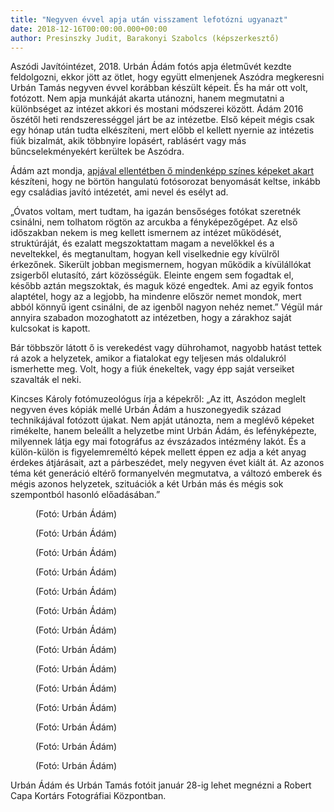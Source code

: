 ```yaml
---
title: "Negyven évvel apja után visszament lefotózni ugyanazt"
date: 2018-12-16T00:00:00.000+00:00
author: Presinszky Judit, Barakonyi Szabolcs (képszerkesztő)
---
```


Aszódi Javítóintézet, 2018. Urbán Ádám fotós apja életművét kezdte feldolgozni, ekkor jött az ötlet, hogy együtt elmenjenek Aszódra megkeresni Urbán Tamás negyven évvel korábban készült képeit. És ha már ott volt, fotózott. Nem apja munkáját akarta utánozni, hanem megmutatni a különbséget az intézet akkori és mostani módszerei között. Ádám 2016 őszétől heti rendszerességgel járt be az intézetbe. Első képeit mégis csak egy hónap után tudta elkészíteni, mert előbb el kellett nyernie az intézetis fiúk bizalmát, akik többnyire lopásért, rablásért vagy más bűncselekményekért kerültek be Aszódra.

Ádám azt mondja, [apjával ellentétben ő mindenképp színes képeket akart](https://index.hu/fortepan/2018/12/15/ezek_a_kepek_nem_hagyhatjak_el_az_intezet_falait/) készíteni, hogy ne börtön hangulatú fotósorozat benyomását keltse, inkább egy családias javító intézetét, ami nevel és esélyt ad.

„Óvatos voltam, mert tudtam, ha igazán bensőséges fotókat szeretnék csinálni, nem tolhatom rögtön az arcukba a fényképezőgépet. Az első időszakban nekem is meg kellett ismernem az intézet működését, struktúráját, és ezalatt megszoktattam magam a nevelőkkel és a neveltekkel, és megtanultam, hogyan kell viselkednie egy kívülről érkezőnek. Sikerült jobban megismernem, hogyan működik a kívülállókat zsigerből elutasító, zárt közösségük. Eleinte engem sem fogadtak el, később aztán megszoktak, és maguk közé engedtek. Ami az egyik fontos alaptétel, hogy az a legjobb, ha mindenre először nemet mondok, mert abból könnyű igent csinálni, de az igenből nagyon nehéz nemet.” Végül már annyira szabadon mozoghatott az intézetben, hogy a zárakhoz saját kulcsokat is kapott.

Bár többször látott ő is verekedést vagy dührohamot, nagyobb hatást tettek rá azok a helyzetek, amikor a fiatalokat egy teljesen más oldalukról ismerhette meg. Volt, hogy a fiúk énekeltek, vagy épp saját verseiket szavalták el neki.

Kincses Károly fotómuzeológus írja a képekről: „Az itt, Aszódon meglelt negyven éves kópiák mellé Urbán Ádám a huszonegyedik század technikájával fotózott újakat. Nem apját utánozta, nem a meglévő képeket rimékelte, hanem beleállt a helyzetbe mint Urbán Ádám, és lefényképezte, milyennek látja egy mai fotográfus az évszázados intézmény lakót. És a külön-külön is figyelemreméltó képek mellett éppen ez adja a két anyag érdekes átjárásait, azt a párbeszédet, mely negyven évet kiált át. Az azonos téma két generáció eltérő formanyelvén megmutatva, a változó emberek és mégis azonos helyzetek, szituációk a két Urbán más és mégis sok szempontból hasonló előadásában.”

<figure>
<img src="/images/22743878_cafcdfc66c95ad394699e93f67bb4461_wm.jpg" alt="" />
<figcaption>(Fotó: Urbán Ádám)</figcaption>
</figure>

<figure>
<img src="/images/22743908_e645f22874f0b9a102e7adce937de22d_wm.jpg" alt="" />
<figcaption>(Fotó: Urbán Ádám)</figcaption>
</figure>

<figure>
<img src="/images/22743886_73a4485cf57f572bd1fe6aa7e600d37d_wm.jpg" alt="" />
<figcaption>(Fotó: Urbán Ádám)</figcaption>
</figure>

<figure>
<img src="/images/22743874_41354dd9b7742bd0071bee2230554584_wm.jpg" alt="" />
<figcaption>(Fotó: Urbán Ádám)</figcaption>
</figure>

<figure>
<img src="/images/22743912_2fedc7e92636891d4d830d7a70b751d7_wm.jpg" alt="" />
<figcaption>(Fotó: Urbán Ádám)</figcaption>
</figure>

<figure>
<img src="/images/22743896_7b5ea0f8f80fefe08a7b2835e1b9d78e_wm.jpg" alt="" />
<figcaption>(Fotó: Urbán Ádám)</figcaption>
</figure>

<figure>
<img src="/images/22743882_cc86124b0254cde5ed77f69ba09da884_wm.jpg" alt="" />
<figcaption>(Fotó: Urbán Ádám)</figcaption>
</figure>

<figure>
<img src="/images/22743904_56d38abfb73803b1b7dcffeaef91eb56_wm.jpg" alt="" />
<figcaption>(Fotó: Urbán Ádám)</figcaption>
</figure>

<figure>
<img src="/images/22743872_d4a6060c8a8e33b07d1914e69d87065f_wm.jpg" alt="" />
<figcaption>(Fotó: Urbán Ádám)</figcaption>
</figure>

<figure>
<img src="/images/22743910_9d72e4ee7979e68f029acd3ecd5d9165_wm.jpg" alt="" />
<figcaption>(Fotó: Urbán Ádám)</figcaption>
</figure>

<figure>
<img src="/images/22743876_a09e622c752201c8caf753d811035ae2_wm.jpg" alt="" />
<figcaption>(Fotó: Urbán Ádám)</figcaption>
</figure>

<figure>
<img src="/images/22743888_5e8a37640064db46cd0c6a50c360d55b_wm.jpg" alt="" />
<figcaption>(Fotó: Urbán Ádám)</figcaption>
</figure>

<figure>
<img src="/images/22743884_5860bf111025f95704fd82f7cabcba73_wm.jpg" alt="" />
<figcaption>(Fotó: Urbán Ádám)</figcaption>
</figure>

<figure>
<img src="/images/22743880_2fdcf7a9c5032a047275e26118549463_wm.jpg" alt="" />
<figcaption>(Fotó: Urbán Ádám)</figcaption>
</figure>

Urbán Ádám és Urbán Tamás fotóit január 28-ig lehet megnézni a Robert Capa Kortárs Fotográfiai Központban.
